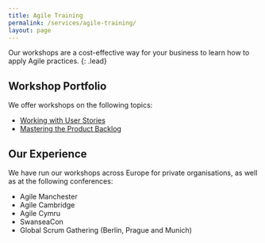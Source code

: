 ```yaml
---
title: Agile Training
permalink: /services/agile-training/
layout: page
---
```


Our workshops are a cost-effective way for your business to learn how to apply Agile practices.
{: .lead}

## Workshop Portfolio

We offer workshops on the following topics:

- [Working with User Stories](/our-workshops/working-with-user-stories.html)
- [Mastering the Product Backlog](/our-workshops/mastering-the-product-backlog.html)

## Our Experience

We have run our workshops across Europe for private organisations, as well as at the following conferences:

- Agile Manchester
- Agile Cambridge
- Agile Cymru
- SwanseaCon
- Global Scrum Gathering (Berlin, Prague and Munich)
